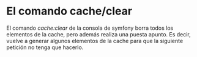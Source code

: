 
El comando cache/clear
======================

El comando *cache:clear* de la consola de symfony borra todos los elementos de la cache, pero además realiza una puesta apunto. Es decir, vuelve a generar algunos elementos de la cache para que la siguiente petición no tenga que hacerlo.